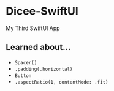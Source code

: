 # Dicee-SwiftUI
My Third SwiftUI App

## Learned about...
+ `Spacer()`
+ `.padding(.horizontal)`
+ `Button`
+ `.aspectRatio(1, contentMode: .fit)`
